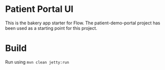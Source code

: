 # Patient Portal UI

This is the bakery app starter for Flow.
The patient-demo-portal project has been used as a starting point for this project.

Build
======
Run using
```mvn clean jetty:run```
